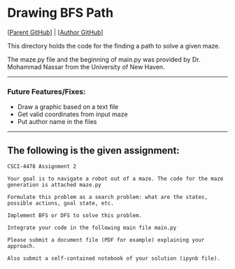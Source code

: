 # **Drawing BFS Path**
[[Parent GitHub](https://github.com/hoodieman0/AI-Algorithms)] | 
[[Author GitHub](https://github.com/hoodieman0)]

This directory holds the code for the finding a path to solve a given maze.

The maze.py file and the beginning of main.py was provided by Dr. Mohammad Nassar from the University of New Haven.


----------------------------

### Future Features/Fixes:
* Draw a graphic based on a text file
* Get valid coordinates from input maze
* Put author name in the files

----------------------------

## The following is the given assignment:

```
CSCI-4478 Assignment 2

Your goal is to navigate a robot out of a maze. The code for the maze generation is attached maze.py

Formulate this problem as a search problem: what are the states, possible actions, goal state, etc. 

Implement BFS or DFS to solve this problem. 

Integrate your code in the following main file main.py 

Please submit a document file (PDF for example) explaining your approach.

Also submit a self-contained notebook of your solution (ipynb file). 
```